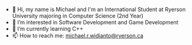 - 👋 Hi, my name is Michael and I'm an International Student at Ryerson University majoring in Computer Science (2nd Year)
- 👀 I’m interested in Software Development and Game Development
- 🌱 I’m currently learning C++
- 📫 How to reach me: michael.r.widianto@ryerson.ca

<!---
michaelrw19/michaelrw19 is a ✨ special ✨ repository because its `README.md` (this file) appears on your GitHub profile.
You can click the Preview link to take a look at your changes.
--->
